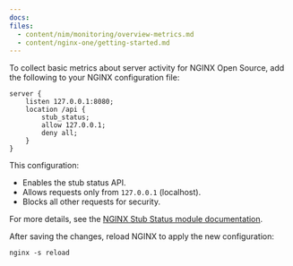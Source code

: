 ```yaml
---
docs:
files:
  - content/nim/monitoring/overview-metrics.md
  - content/nginx-one/getting-started.md  
---
```


To collect basic metrics about server activity for NGINX Open Source, add the following to your NGINX configuration file:

```nginx
server {
    listen 127.0.0.1:8080;
    location /api {
        stub_status;
        allow 127.0.0.1;
        deny all;
    }
}
```

This configuration:

- Enables the stub status API.
- Allows requests only from `127.0.0.1` (localhost).
- Blocks all other requests for security.

For more details, see the [NGINX Stub Status module documentation](https://nginx.org/en/docs/http/ngx_http_stub_status_module.html).

After saving the changes, reload NGINX to apply the new configuration:

```shell
nginx -s reload
```
